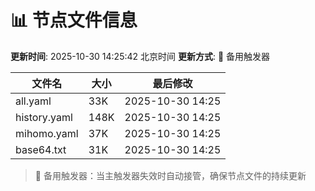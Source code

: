 # 📊 节点文件信息

**更新时间**: 2025-10-30 14:25:42 北京时间
**更新方式**: 🔄 备用触发器

| 文件名 | 大小 | 最后修改 |
|--------|------|----------|
| all.yaml | 33K | 2025-10-30 14:25 |
| history.yaml | 148K | 2025-10-30 14:25 |
| mihomo.yaml | 37K | 2025-10-30 14:25 |
| base64.txt | 31K | 2025-10-30 14:25 |

> 🔄 备用触发器：当主触发器失效时自动接管，确保节点文件的持续更新
